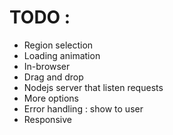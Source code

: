 # TODO :
- Region selection
- Loading animation
- In-browser
- Drag and drop
- Nodejs server that listen requests
- More options
- Error handling : show to user
- Responsive